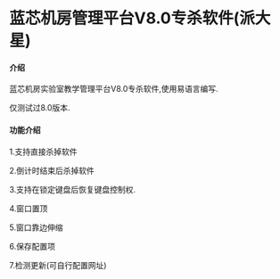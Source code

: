 # 蓝芯机房管理平台V8.0专杀软件(派大星)

#### 介绍
蓝芯机房实验室教学管理平台V8.0专杀软件,使用易语言编写.

仅测试过8.0版本.

#### 功能介绍
1.支持直接杀掉软件

2.倒计时结束后杀掉软件

3.支持在锁定键盘后恢复键盘控制权.

4.窗口置顶

5.窗口靠边伸缩

6.保存配置项

7.检测更新(可自行配置网址)
